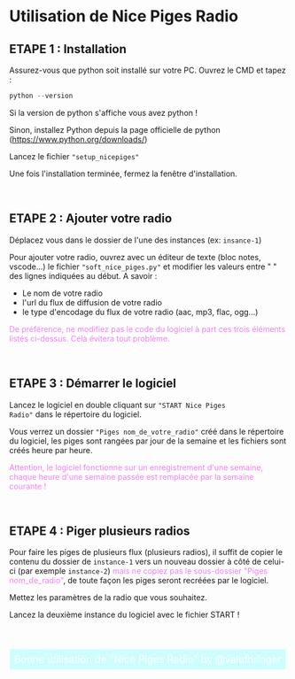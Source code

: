 # Utilisation de Nice Piges Radio


## ETAPE 1 : Installation

Assurez-vous que python soit installé sur votre PC. Ouvrez le CMD et tapez :
```python
python --version
```
Si la version de python s'affiche vous avez python !

Sinon, installez Python depuis la page officielle de python (https://www.python.org/downloads/)

Lancez le fichier <code>"setup_nicepiges"</code>

Une fois l'installation terminée, fermez la fenêtre d'installation.

<br>


## ETAPE 2 : Ajouter votre radio

Déplacez vous dans le dossier de l'une des instances (ex: <code>insance-1</code>)

Pour ajouter votre radio, ouvrez avec un éditeur de texte (bloc notes, vscode...) 
le fichier <code>"soft_nice_piges.py"</code> et modifier les valeurs entre " " des lignes indiquées au début.
A savoir :
- Le nom de votre radio 
- l'url du flux de diffusion de votre radio
- le type d'encodage du flux de votre radio (aac, mp3, flac, ogg...)

<span style="color:violet;">De préférence, ne modifiez pas le code du logiciel à part ces trois éléments listés ci-dessus. Celà évitera tout problème.</span>

<br>

## ETAPE 3 : Démarrer le logiciel

Lancez le logiciel en double cliquant sur <code>"START Nice Piges Radio"</code> dans le répertoire du logiciel.

Vous verrez un dossier <code>"Piges nom_de_votre_radio"</code> créé dans le répertoire du logiciel, les piges sont 
rangées par jour de la semaine et les fichiers sont créés heure par heure.

<span style="color:violet;">Attention, le logiciel fonctionne sur un enregistrement d'une semaine, chaque heure d'une semaine passée
est remplacée par la semaine courante !</span>

<br>

## ETAPE 4 : Piger plusieurs radios

Pour faire les piges de plusieurs flux (plusieurs radios), il suffit de copier le contenu du dossier de <code>instance-1</code> vers un nouveau dossier à côté de celui-ci (par exemple <code>instance-2</code>) <span style="color:violet;"> mais ne copiez pas le sous-dossier "Piges nom_de_radio"</span>, de toute façon les piges seront recréées par le logiciel.

Mettez les paramètres de la radio que vous souhaitez.

Lancez la deuxième instance du logiciel avec le fichier START !

<br>
<br>

<span style="color:white; font-size:18px; border:solid white 1px; padding:8px; text-align:center; background-color:rgb(13,255,251,0.2); "> Bonne utilisation de "Nice Piges Radio"
by @valuthringer </span>